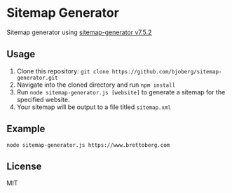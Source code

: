 # Sitemap Generator

Sitemap generator using [sitemap-generator v7.5.2](https://www.npmjs.com/package/sitemap-generator)

## Usage

1. Clone this repository: `git clone https://github.com/bjoberg/sitemap-generator.git`
2. Navigate into the cloned directory and run `npm install`
3. Run `node sitemap-generator.js [website]` to generate a sitemap for the specified website.
4. Your sitemap will be output to a file titled `sitemap.xml`

## Example
`node sitemap-generator.js https://www.brettoberg.com`

## License

MIT